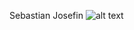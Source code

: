 Sebastian
Josefin
![alt text](https://ichef.bbci.co.uk/news/976/cpsprodpb/12A9B/production/_111434467_gettyimages-1143489763.jpg)